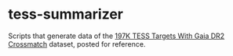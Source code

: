 # tess-summarizer
Scripts that generate data of the [197K TESS Targets With Gaia DR2 Crossmatch](https://www.kaggle.com/solorzano/197k-tess-targets-with-gaia-dr2-crossmatch) dataset, posted for reference.


